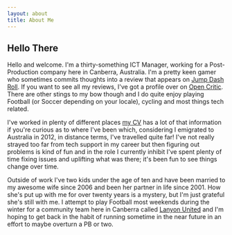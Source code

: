 ```yaml
---
layout: about
title: About Me
---
```

## Hello There
Hello and welcome. I'm a thirty-something ICT Manager, working for a Post-Production company here in Canberra, Australia. I'm a pretty keen gamer who sometimes commits thoughts into a review that appears on [Jump Dash Roll](https://www.jumpdashroll.com). If you want to see all my reviews, I've got a profile over on [Open Critic](https://t.co/kQ3iHLGRIP). There are other stings to my bow though and I do quite enjoy playing Football (or Soccer depending on your locale), cycling and most things tech related.

I've worked in plenty of different places [my CV](https://pn-taylor.github.io/cv.html) has a lot of that information if you're curious as to where I've been which, considering I emigrated to Australia in 2012, in distance terms, I've travelled quite far! I've not really strayed too far from tech support in my career but then figuring out problems is kind of fun and in the role I currently inhibit I've spent plenty of time fixing issues and uplifting what was there; it's been fun to see things change over time.

Outside of work I've two kids under the age of ten and have been married to my awesome wife since 2006 and been her partner in life since 2001. How she's put up with me for over twenty years is a mystery, but I'm just grateful she's still with me. I attempt to play Football most weekends during the winter for a community team here in Canberra called [Lanyon United](https://www.lanyonunited.org) and I'm hoping to get back in the habit of running sometime in the near future in an effort to maybe overturn a PB or two.